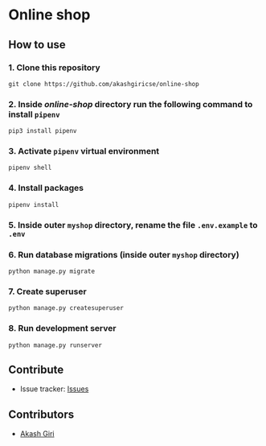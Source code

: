 # Online shop

## How to use

### 1. Clone this repository
```commandline
git clone https://github.com/akashgiricse/online-shop
```
### 2. Inside *online-shop* directory run the following command to install `pipenv`
```commandline
pip3 install pipenv
```
### 3. Activate `pipenv` virtual environment
```commandline
pipenv shell
```
### 4. Install packages
```commandline
pipenv install
```
### 5. Inside outer `myshop` directory, rename the file `.env.example` to `.env`

### 6. Run database migrations (inside outer `myshop` directory)
```commandline
python manage.py migrate
```
### 7. Create superuser
```commandline
python manage.py createsuperuser
```
### 8. Run development server
```commandline
python manage.py runserver
```
## Contribute
- Issue tracker: [Issues](https://github.com/akashgiricse/online-shop/issues)

## Contributors
- [Akash Giri](https://github.com/akashgiricse/)
